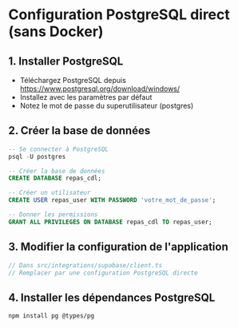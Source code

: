 # Configuration PostgreSQL direct (sans Docker)

## 1. Installer PostgreSQL
- Téléchargez PostgreSQL depuis https://www.postgresql.org/download/windows/
- Installez avec les paramètres par défaut
- Notez le mot de passe du superutilisateur (postgres)

## 2. Créer la base de données
```sql
-- Se connecter à PostgreSQL
psql -U postgres

-- Créer la base de données
CREATE DATABASE repas_cdl;

-- Créer un utilisateur
CREATE USER repas_user WITH PASSWORD 'votre_mot_de_passe';

-- Donner les permissions
GRANT ALL PRIVILEGES ON DATABASE repas_cdl TO repas_user;
```

## 3. Modifier la configuration de l'application
```typescript
// Dans src/integrations/supabase/client.ts
// Remplacer par une configuration PostgreSQL directe
```

## 4. Installer les dépendances PostgreSQL
```bash
npm install pg @types/pg
```

